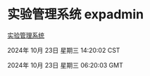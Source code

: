 # 实验管理系统 expadmin
[实验管理系统](http://:56808/expadmin-782313d2-e1b1-4ea7-932e-3a55e6a1a4d0/)

2024年 10月 23日 星期三 14:20:02 CST

2024年 10月 23日 星期三 06:20:03 GMT
